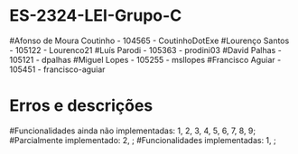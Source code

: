 # ES-2324-LEI-Grupo-C
#Afonso de Moura Coutinho - 104565 - CoutinhoDotExe
#Lourenço Santos - 105122 - Lourenco21
#Luís Parodi - 105363 - prodini03
#David Palhas - 105121 - dpalhas
#Miguel Lopes - 105255 - msllopes
#Francisco Aguiar - 105451 - francisco-aguiar



# Erros e descrições


#Funcionalidades ainda não implementadas: 1, 2, 3, 4, 5, 6, 7, 8, 9;
#Parcialmente implementado: 2, ;
#Funcionalidades implementadas: 1, ;
